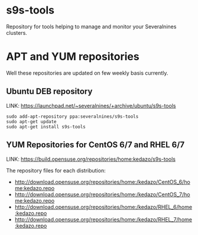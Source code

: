 # s9s-tools

Repository for tools helping to manage and monitor your Severalnines clusters. 

# APT and YUM repositories

Well these repositories are updated on few weekly basis currently.

## Ubuntu DEB repository

LINK: https://launchpad.net/~severalnines/+archive/ubuntu/s9s-tools

```
sudo add-apt-repository ppa:severalnines/s9s-tools
sudo apt-get update
sudo apt-get install s9s-tools
```

## YUM Repositories for CentOS 6/7 and RHEL 6/7

LINK: https://build.opensuse.org/repositories/home:kedazo/s9s-tools

The repository files for each distribution:
- http://download.opensuse.org/repositories/home:/kedazo/CentOS_6/home:kedazo.repo
- http://download.opensuse.org/repositories/home:/kedazo/CentOS_7/home:kedazo.repo
- http://download.opensuse.org/repositories/home:/kedazo/RHEL_6/home:kedazo.repo
- http://download.opensuse.org/repositories/home:/kedazo/RHEL_7/home:kedazo.repo

